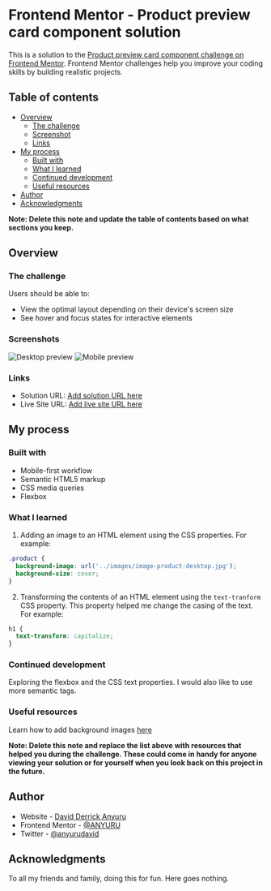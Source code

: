 # Frontend Mentor - Product preview card component solution

This is a solution to the [Product preview card component challenge on Frontend Mentor](https://www.frontendmentor.io/challenges/product-preview-card-component-GO7UmttRfa). Frontend Mentor challenges help you improve your coding skills by building realistic projects. 

## Table of contents

- [Overview](#overview)
  - [The challenge](#the-challenge)
  - [Screenshot](#screenshots)
  - [Links](#links)
- [My process](#my-process)
  - [Built with](#built-with)
  - [What I learned](#what-i-learned)
  - [Continued development](#continued-development)
  - [Useful resources](#useful-resources)
- [Author](#author)
- [Acknowledgments](#acknowledgments)

**Note: Delete this note and update the table of contents based on what sections you keep.**

## Overview

### The challenge

Users should be able to:

- View the optimal layout depending on their device's screen size
- See hover and focus states for interactive elements

### Screenshots

![Desktop preview](./desktop_screenshot.jpg)
![Mobile preview](./mobile_screenshot.jpg)

### Links

- Solution URL: [Add solution URL here](https://your-solution-url.com)
- Live Site URL: [Add live site URL here](https://your-live-site-url.com)

## My process

### Built with

- Mobile-first workflow
- Semantic HTML5 markup
- CSS media queries
- Flexbox

### What I learned

1. Adding an image to an HTML element using the CSS properties. 
  For example: 
```CSS
.product {
  background-image: url('../images/image-product-desktop.jpg');
  background-size: cover;
}
```

2. Transforming the contents of an HTML element using the `text-tranform` CSS property. This property helped me change the casing of the text.
For example:
```CSS
h1 {
  text-transform: capitalize;
}
```


### Continued development

Exploring the flexbox and the CSS text properties. I would also like to use more semantic tags. 


### Useful resources

Learn how to add background images [here](https://www.youtube.com/watch?v=zHZRFwWQt2w)

**Note: Delete this note and replace the list above with resources that helped you during the challenge. These could come in handy for anyone viewing your solution or for yourself when you look back on this project in the future.**

## Author

- Website - [David Derrick Anyuru](https://anyuru.github.io/)
- Frontend Mentor - [@ANYURU](https://www.frontendmentor.io/profile/ANYURU)
- Twitter - [@anyurudavid](https://twitter.com/anyurudavid)


## Acknowledgments
To all my friends and family, doing this for fun. Here goes nothing.

